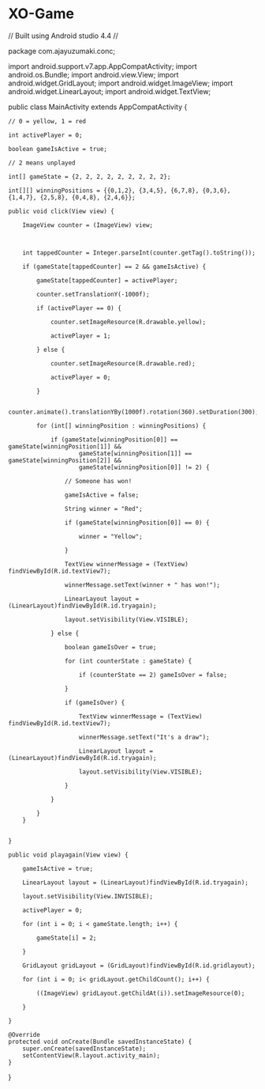 # XO-Game
// Built using Android studio 4.4 //

package com.ajayuzumaki.conc;

import android.support.v7.app.AppCompatActivity;
import android.os.Bundle;
import android.view.View;
import android.widget.GridLayout;
import android.widget.ImageView;
import android.widget.LinearLayout;
import android.widget.TextView;



public class MainActivity extends AppCompatActivity {

    // 0 = yellow, 1 = red

    int activePlayer = 0;

    boolean gameIsActive = true;

    // 2 means unplayed

    int[] gameState = {2, 2, 2, 2, 2, 2, 2, 2, 2};

    int[][] winningPositions = {{0,1,2}, {3,4,5}, {6,7,8}, {0,3,6}, {1,4,7}, {2,5,8}, {0,4,8}, {2,4,6}};

    public void click(View view) {

        ImageView counter = (ImageView) view;



        int tappedCounter = Integer.parseInt(counter.getTag().toString());

        if (gameState[tappedCounter] == 2 && gameIsActive) {

            gameState[tappedCounter] = activePlayer;

            counter.setTranslationY(-1000f);

            if (activePlayer == 0) {

                counter.setImageResource(R.drawable.yellow);

                activePlayer = 1;

            } else {

                counter.setImageResource(R.drawable.red);

                activePlayer = 0;

            }

            counter.animate().translationYBy(1000f).rotation(360).setDuration(300);

            for (int[] winningPosition : winningPositions) {

                if (gameState[winningPosition[0]] == gameState[winningPosition[1]] &&
                        gameState[winningPosition[1]] == gameState[winningPosition[2]] &&
                        gameState[winningPosition[0]] != 2) {

                    // Someone has won!

                    gameIsActive = false;

                    String winner = "Red";

                    if (gameState[winningPosition[0]] == 0) {

                        winner = "Yellow";

                    }

                    TextView winnerMessage = (TextView) findViewById(R.id.textView7);

                    winnerMessage.setText(winner + " has won!");

                    LinearLayout layout = (LinearLayout)findViewById(R.id.tryagain);

                    layout.setVisibility(View.VISIBLE);

                } else {

                    boolean gameIsOver = true;

                    for (int counterState : gameState) {

                        if (counterState == 2) gameIsOver = false;

                    }

                    if (gameIsOver) {

                        TextView winnerMessage = (TextView) findViewById(R.id.textView7);

                        winnerMessage.setText("It's a draw");

                        LinearLayout layout = (LinearLayout)findViewById(R.id.tryagain);

                        layout.setVisibility(View.VISIBLE);

                    }

                }

            }
        }


    }

    public void playagain(View view) {

        gameIsActive = true;

        LinearLayout layout = (LinearLayout)findViewById(R.id.tryagain);

        layout.setVisibility(View.INVISIBLE);

        activePlayer = 0;

        for (int i = 0; i < gameState.length; i++) {

            gameState[i] = 2;

        }

        GridLayout gridLayout = (GridLayout)findViewById(R.id.gridlayout);

        for (int i = 0; i< gridLayout.getChildCount(); i++) {

            ((ImageView) gridLayout.getChildAt(i)).setImageResource(0);

        }

    }

    @Override
    protected void onCreate(Bundle savedInstanceState) {
        super.onCreate(savedInstanceState);
        setContentView(R.layout.activity_main);
    }
}
